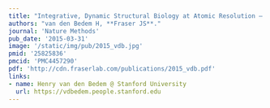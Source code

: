```yaml
---
title: "Integrative, Dynamic Structural Biology at Atomic Resolution — It’s About Time."
authors: "van den Bedem H, **Fraser JS**."
journal: 'Nature Methods'
pub_date: '2015-03-31'
image: '/static/img/pub/2015_vdb.jpg'
pmid: '25825836'
pmcid: 'PMC4457290'
pdf: 'http://cdn.fraserlab.com/publications/2015_vdb.pdf'
links:
- name: Henry van den Bedem @ Stanford University
  url: https://vdbedem.people.stanford.edu
---
```

